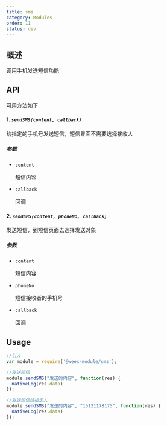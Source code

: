 ```yaml
---
title: sms
category: Modules
order: 11
status: dev
---
```



概述
---

调用手机发送短信功能

API
---
可用方法如下

#### 1. ***`sendSMS(content, callback)`***

给指定的手机号发送短信，短信界面不需要选择接收人

##### 参数
  
* `content`

  短信内容

* `callback`
	
	回调

#### 2. ***`sendSMS(content, phoneNo, callback)`***

发送短信，到短信页面去选择发送对象

##### 参数
  
* `content`

  短信内容

* `phoneNo`

	短信接收者的手机号

* `callback`
	
	回调




Usage
---

```javascript
//引入
var module = require('@weex-module/sms');

//发送短信
module.sendSMS("发送的内容", function(res) {
  nativeLog(res.data)
});

//发送短信给指定人
module.sendSMS("发送的内容", "15121178175", function(res) {
  nativeLog(res.data)
});

```